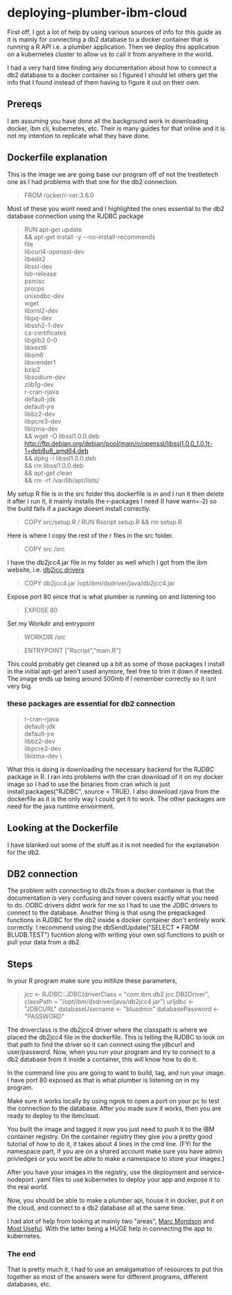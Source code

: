 # deploying-plumber-ibm-cloud

First off, I got a lot of help by using various sources of info for this guide as it is mainly for connecting a db2 database to a docker container that is running a R API i.e. a plumber application. Then we deploy this application on a kubernetes cluster to allow us to call it from anywhere in the world.

I had a very hard time finding any documentation about how to connect a db2 database to a docker container so I figured I should let others get the info that I found instead of them having to figure it out on their own. 

## Prereqs
I am assuming you have done all the background work in downloading docker, ibm cli, kubernetes, etc. Their is many guides for that online and it is not my intention to replicate what they have done.

## Dockerfile explanation
This is the image we are going base our program off of not the trestletech one as I had problems with that one for the db2 connection.

>FROM rocker/r-ver:3.6.0

Most of these you wont need and I highlighted the ones essential to the db2 database connection using the RJDBC package

>RUN apt-get update \
  && apt-get install -y --no-install-recommends \
    file \
    libcurl4-openssl-dev \
    libedit2 \
    libssl-dev \
    lsb-release \
    psmisc \
    procps \
    unixodbc-dev \
    wget \
    libxml2-dev \
    libpq-dev \
    libssh2-1-dev \
    ca-certificates \
    libglib2.0-0 \
	libxext6 \
	libsm6  \
	libxrender1 \
	bzip2 \
	libsodium-dev \
    zlib1g-dev \
    r-cran-rjava \
    default-jdk \
    default-jre \
    libbz2-dev \
    libpcre3-dev \
    liblzma-dev \
    && wget -O libssl1.0.0.deb http://ftp.debian.org/debian/pool/main/o/openssl/libssl1.0.0_1.0.1t-1+deb8u8_amd64.deb \
    && dpkg -i libssl1.0.0.deb \
    && rm libssl1.0.0.deb \
    && apt-get clean \
    && rm -rf /var/lib/apt/lists/
    
    
My setup R file is in the src folder this dockerfile is in and I run it then delete it after I run it, it mainly installs the r-packages I need (I have warn=-2) so the build fails if a package doesnt install correctly.
>COPY src/setup.R /
>RUN Rscript setup.R && rm setup.R

Here is where I copy the rest of the r files in the src folder.
>COPY src /src

I have the db2jcc4.jar file in my folder as well which I got from the ibm website, i.e. [db2jcc drivers](https://www.ibm.com/support/pages/db2-jdbc-driver-versions-and-downloads)
>COPY db2jcc4.jar /opt/ibm/dsdriver/java/db2jcc4.jar

Expose port 80 since that is what plumber is running on and listening too
>EXPOSE 80

Set my Workdir and entrypoint
>WORKDIR /src

>ENTRYPOINT ["Rscript","main.R"]

This could probably get cleaned up a bit as some of those packages I install in the initial apt-get aren't used anymore, feel free to trim it down if needed. The image ends up being around 500mb if I remember correctly so it isnt very big.

### these packages are essential for db2 connection
>r-cran-rjava \
default-jdk \
default-jre \
libbz2-dev \
libpcre3-dev \
liblzma-dev \

What this is doing is downloading the necessary backend for the RJDBC package in R. I ran into problems with the cran download of it on my docker image so I had to use the binaries from cran which is just install.packages("RJDBC", source = TRUE). I also download rjava from the dockerfile as it is the only way I could get it to work. The other packages are need for the java runtime envoirment.

## Looking at the Dockerfile

I have blanked out some of the stuff as it is not needed for the explanation for the db2.

## DB2 connection
The problem with connecting to db2s from a docker container is that the documentation is very confusing and never covers exactly what you need to do. ODBC drivers didnt work for me so I had to use the JDBC drivers to connect to the database. Another thing is that using the prepackaged functions in RJDBC for the db2 inside a docker container don't entirely work correctly. I recommend using the dbSendUpdate("SELECT * FROM BLUDB.TEST") fucntion along with writing your own sql functions to push or pull your data from a db2.

## Steps
In your R program make sure you initilize these parameters,

>jcc <- RJDBC::JDBC(driverClass = "com.ibm.db2.jcc.DB2Driver", classPath = "/opt/ibm/dsdriver/java/db2jcc4.jar")
urljdbc <- "JDBCURL"
databaseUsername <- "bluadmin"
databasePassword <- "PASSWORD"

The driverclass is the db2jcc4 driver where the classpath is where we placed the db2jcc4 file in the dockerfile. This is telling the RJDBC to look on that path to find the driver so it can connect using the jdbcurl and user/password. Now, when you run your program and try to connect to a db2 database from it inside a container, this will know how to do it.

In the command line you are going to want to build, tag, and run your image. I have port 80 exposed as that is what plumber is listening on in my program. 

Make sure it works locally by using ngrok to open a port on your pc to test the connection to the database. After you made sure it works, then you are ready to deploy to the ibmcloud.

You built the image and tagged it now you just need to push it to the IBM container registry. On the container registry they give you a pretty good tutorial of how to do it, it takes about 4 lines in the cmd line. (FYI for the namespace part, if you are on a shared account make sure you have admin privledges or you wont be able to make a namespace to store your images.)

After you have your images in the registry, use the deployment and service-nodeport .yaml files to use kubernetes to deploy your app and expose it to the real world.

Now, you should be able to make a plumber api, house it in docker, put it on the cloud, and connect to a db2 database all at the same time.

I had alot of help from looking at mainly two "areas", [Marc Mondson](https://code.markedmondson.me/r-on-kubernetes-serverless-shiny-r-apis-and-scheduled-scripts/) and [Most Useful](https://github.com/holken1/deploying-r-on-cloud). With the latter being a HUGE help in connecting the app to kubernetes. 

### The end

That is pretty much it, I had to use an amalgamation of resources to put this together as most of the answers were for different programs, different databases, etc.



